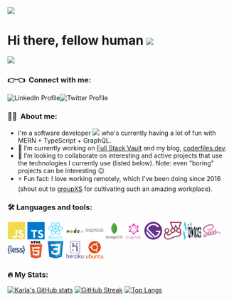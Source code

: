 <!--

Here are some ideas to get you started:

- 🔭 I’m currently working on ...
- 🌱 I’m currently learning ...
- 👯 I’m looking to collaborate on ...
- 🤔 I’m looking for help with ...
- 💬 Ask me about ...
- 😄 Pronouns: ...
- ⚡ Fun fact: ...
-->

![](https://komarev.com/ghpvc/?username=your-github-username)

# Hi there, fellow human <img src="https://media.giphy.com/media/hvRJCLFzcasrR4ia7z/giphy.gif" width="40">

<img src="https://media.giphy.com/media/M9gbBd9nbDrOTu1Mqx/giphy.gif" width="100"/>

### :point_right::point_left: &nbsp;Connect with me:

[<img align="left" alt="LinkedIn Profile" src="https://img.shields.io/badge/LinkedIn-0077B5?style=for-the-badge&logo=linkedin&logoColor=white" />](https://www.linkedin.com/in/karladampilag/)

[<img align="left" alt="Twitter Profile" src="https://img.shields.io/badge/Twitter-0077B5?style=for-the-badge&logo=twitter&logoColor=white" />](https://twitter.com/KarlaDampilag/)   

<br />

### :woman_technologist: &nbsp;About me:

- I'm a software developer <img src="https://media.giphy.com/media/WUlplcMpOCEmTGBtBW/giphy.gif" width="30"> who's currently having a lot of fun with MERN + TypeScript + GraphQL.
- 🔭 I’m currently working on [Full Stack Vault](https://fullstackvault.xyz) and my blog, [coderfiles.dev](https://coderfiles.dev).
- 👯 I’m looking to collaborate on interesting and active projects that use the technologies I currently use (listed below). Note: even "boring" projects can be interesting :wink:
- ⚡ Fun fact: I love working remotely, which I've been doing since 2016 (shout out to [groupXS](https://www.groupxs.com/) for cultivating such an amazing workplace).

### :hammer_and_wrench: Languages and tools:
<div>
  <img src="https://github.com/devicons/devicon/blob/master/icons/javascript/javascript-plain.svg" title="JavaScript" alt="JavaScript" width="40" height="40"/>
  <img src="https://github.com/devicons/devicon/blob/master/icons/typescript/typescript-plain.svg" title="TypeScript" alt="TypeScript" width="40" height="40"/>
  <img src="https://github.com/devicons/devicon/blob/master/icons/react/react-original-wordmark.svg" title="ReactJS" alt="React" width="40" height="40"/> 
  <img src="https://github.com/devicons/devicon/blob/master/icons/nodejs/nodejs-original-wordmark.svg" title="NodeJS" alt="NodeJS" width="40" height="40"/>
  <img src="https://github.com/devicons/devicon/blob/master/icons/express/express-original-wordmark.svg" title="ExpressJS" alt="ExpressJS" width="40" height="40"/>
  <img src="https://github.com/devicons/devicon/blob/master/icons/mongodb/mongodb-original-wordmark.svg" title="MongoDB" alt="MongoDB" width="40" height="40"/>
  <img src="https://github.com/devicons/devicon/blob/master/icons/graphql/graphql-plain-wordmark.svg" title="GraphQL" alt="GraphQL" width="40" height="40"/> 
  <img src="https://github.com/devicons/devicon/blob/master/icons/gatsby/gatsby-original.svg" title="Gatsby" alt="Gatsby" width="40" height="40" />
  <img src="https://github.com/devicons/devicon/blob/master/icons/jest/jest-plain.svg" title="Jest" alt="Jest" width="40" height="40"/> 
  <img src="https://github.com/devicons/devicon/blob/master/icons/tailwindcss/tailwindcss-original-wordmark.svg" title="Tailwind" alt="Tailwind" width="40" height="40"/> 
  <img src="https://github.com/devicons/devicon/blob/master/icons/sass/sass-original.svg" title="SASS" alt="SASS" width="40" height="40"/> 
  <img src="https://github.com/devicons/devicon/blob/master/icons/less/less-plain-wordmark.svg" title="LESS" alt="LESS" width="40" height="40"/> 
  <img src="https://github.com/devicons/devicon/blob/master/icons/html5/html5-original-wordmark.svg" title="HTML" alt="HTML" width="40" height="40"/> 
  <img src="https://github.com/devicons/devicon/blob/master/icons/css3/css3-original.svg" title="CSS" alt="CSS" width="40" height="40"/> 
  <img src="https://github.com/devicons/devicon/blob/master/icons/heroku/heroku-original-wordmark.svg" title="Heroku" alt="Heroku" width="40" height="40"/> 
  <img src="https://github.com/devicons/devicon/blob/master/icons/ubuntu/ubuntu-plain-wordmark.svg" title="Ubuntu" alt="Ubuntu" width="40" height="40"/> 
</div>

### :fire: My Stats:
[![Karla's GitHub stats](https://github-readme-stats.vercel.app/api?username=KarlaDampilag&count_private=true&show_icons=true&theme=radical)](https://github.com/anuraghazra/github-readme-stats)
[![GitHub Streak](http://github-readme-streak-stats.herokuapp.com?user=KarlaDampilag&theme=radical&date_format=j%20M%5B%20Y%5D)](https://git.io/streak-stats)
[![Top Langs](https://github-readme-stats.vercel.app/api/top-langs/?username=KarlaDampilag&layout=compact&theme=radical)](https://github.com/anuraghazra/github-readme-stats)
